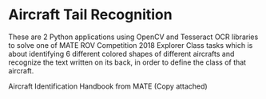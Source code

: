 # Aircraft Tail Recognition
These are 2 Python applications using OpenCV and Tesseract OCR libraries to solve one of MATE ROV Competition 2018 Explorer Class tasks which is about identifying 6 different colored shapes of different aircrafts and recognize the text written on its back, in order to define the class of that aircraft.

Aircraft Identification Handbook from MATE (Copy attached)

